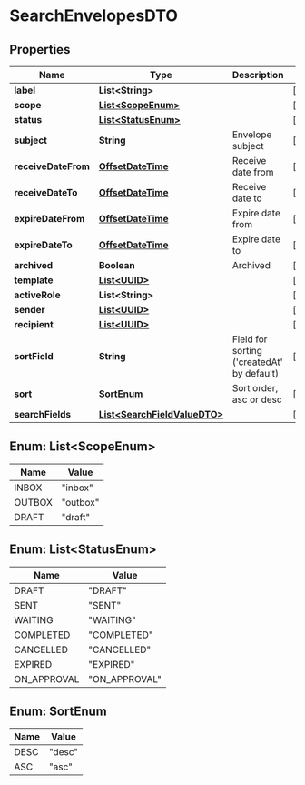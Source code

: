 # SearchEnvelopesDTO

## Properties
Name | Type | Description | Notes
------------ | ------------- | ------------- | -------------
**label** | **List&lt;String&gt;** |  |  [optional]
**scope** | [**List&lt;ScopeEnum&gt;**](#List&lt;ScopeEnum&gt;) |  |  [optional]
**status** | [**List&lt;StatusEnum&gt;**](#List&lt;StatusEnum&gt;) |  |  [optional]
**subject** | **String** | Envelope subject |  [optional]
**receiveDateFrom** | [**OffsetDateTime**](OffsetDateTime.md) | Receive date from |  [optional]
**receiveDateTo** | [**OffsetDateTime**](OffsetDateTime.md) | Receive date to |  [optional]
**expireDateFrom** | [**OffsetDateTime**](OffsetDateTime.md) | Expire date from |  [optional]
**expireDateTo** | [**OffsetDateTime**](OffsetDateTime.md) | Expire date to |  [optional]
**archived** | **Boolean** | Archived |  [optional]
**template** | [**List&lt;UUID&gt;**](UUID.md) |  |  [optional]
**activeRole** | **List&lt;String&gt;** |  |  [optional]
**sender** | [**List&lt;UUID&gt;**](UUID.md) |  |  [optional]
**recipient** | [**List&lt;UUID&gt;**](UUID.md) |  |  [optional]
**sortField** | **String** | Field for sorting (&#x27;createdAt&#x27; by default) |  [optional]
**sort** | [**SortEnum**](#SortEnum) | Sort order, asc or desc |  [optional]
**searchFields** | [**List&lt;SearchFieldValueDTO&gt;**](SearchFieldValueDTO.md) |  |  [optional]

<a name="List<ScopeEnum>"></a>
## Enum: List&lt;ScopeEnum&gt;
Name | Value
---- | -----
INBOX | &quot;inbox&quot;
OUTBOX | &quot;outbox&quot;
DRAFT | &quot;draft&quot;

<a name="List<StatusEnum>"></a>
## Enum: List&lt;StatusEnum&gt;
Name | Value
---- | -----
DRAFT | &quot;DRAFT&quot;
SENT | &quot;SENT&quot;
WAITING | &quot;WAITING&quot;
COMPLETED | &quot;COMPLETED&quot;
CANCELLED | &quot;CANCELLED&quot;
EXPIRED | &quot;EXPIRED&quot;
ON_APPROVAL | &quot;ON_APPROVAL&quot;

<a name="SortEnum"></a>
## Enum: SortEnum
Name | Value
---- | -----
DESC | &quot;desc&quot;
ASC | &quot;asc&quot;
